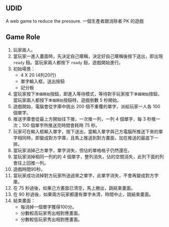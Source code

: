 ## UDID
A web game  to reduce the pressure.
一個生產者跟消除者 PK 的遊戲

## Game Role

1. 玩家兩人。
2. 當玩家一進入畫面時，先決定自己暱稱，決定好自己暱稱後按下送出，即出現 `ready` 鈕。當玩家兩人都按下 `ready` 鈕，遊戲開始進行。 
3. 初始場景：
   * 4 X 20 (4列20行)
   * 單字輸入框，送出按鈕
   * 記分板
4. 當玩家按下`準備開始`按鈕，即進入等待模式，等待對手玩家按下`準備開始`按鈕，當玩家兩人都按下`準備開始`按鈕時，遊戲倒數 5 秒開始。
5. 遊戲開始，電腦會從字庫中挑出 200 個不重覆的單字，派給玩家一人各 100 個單字。
6. 推送字庫會從最上方開始往下推，一次推一列，一列 4 個單字，每 3 秒推一次；100 個單字所推送完時間會耗時 75 秒。
7. 玩家可在輸入框輸入單字，按下送出，當輸入單字與己方電腦所推送下來的單字相同時，即變成對方字庫，且馬上推送到對方畫面，加在推送的最底下一排。
8. 當玩家消掉己方單字，單字消失，但佔的單格格子仍然還在。
9. 當玩家消掉相同一列的的 4 個單字，整列消失，佔的空間消失，此列下面的列會往上回推一列。
9. 遊戲時間90秒。
10. 當玩家成功消掉對方玩家所送過來之單字，此單字消失，不會再變成對方字庫。
11. 在 75 秒過後，如果己方畫面已清空，馬上勝出，跳結束畫面。
12. 在 90 秒過後，如果兩方玩家都還有單字未清，時間中止，跳結束畫面。
13. 結束畫面：
    * 每消掉一個單字獲得100分。
    * 分數較高玩家秀出相對應畫面。
    * 分數較低玩家秀出相對應畫面。
